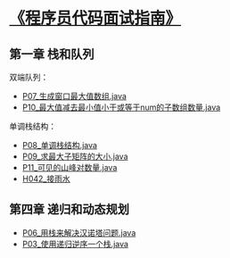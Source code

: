 # [《程序员代码面试指南》](https://book.douban.com/subject/30422021/)

## 第一章 栈和队列

双端队列：
 - [P07_生成窗口最大值数组.java](./Chapter_01_栈和队列/P07_生成窗口最大值数组.java)
 - [P10_最大值减去最小值小于或等于num的子数组数量.java](./Chapter_01_栈和队列/P10_最大值减去最小值小于或等于num的子数组数量.java)

单调栈结构：
 - [P08_单调栈结构.java](./Chapter_01_栈和队列/P08_单调栈结构.java)
 - [P09_求最大子矩阵的大小.java](./Chapter_01_栈和队列/P09_求最大子矩阵的大小.java)
 - [P11_可见的山峰对数量.java](./Chapter_01_栈和队列/P11_可见的山峰对数量.java)
 - [H042_接雨水](../LeetCode/code000/H042_接雨水.java)
 
## 第四章 递归和动态规划

 - [P06_用栈来解决汉诺塔问题.java](./Chapter_01_栈和队列/P06_用栈来解决汉诺塔问题.java)
 - [P03_使用递归逆序一个栈.java](./Chapter_01_栈和队列/P03_使用递归逆序一个栈.java)
  